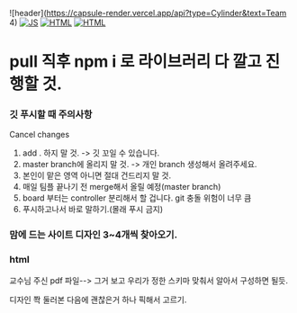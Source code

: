 ![header](https://capsule-render.vercel.app/api?type=Cylinder&text=Team 4)
[![JS](https://img.shields.io/badge/JavaScript-F7DF1E?style=flat-square&logo=JavaScript&logoColor=black)](github.com/bbb4756/useronetool)
[![HTML](https://img.shields.io/badge/HTML5-E34F26?style=flat-square&logo=HTML&logoColor=yellow)](github.com/bbb4756/useronetool)
[![HTML](https://img.shields.io/badge/sharp-99CC006?style=flat-square&logo=HTML&logoColor=blue)](github.com/bbb4756/useronetool)




# pull 직후 npm i 로 라이브러리 다 깔고 진행할 것.

### 깃 푸시할 때 주의사항

Cancel changes
1. add . 하지 말 것. -> 깃 꼬일 수 있습니다.
2. master branch에 올리지 말 것. -> 개인 branch 생성해서 올려주세요.
3. 본인이 맡은 영역 아니면 절대 건드리지 말 것.
4. 매일 팀플 끝나기 전 merge해서 올릴 예정(master branch)
5. board 부터는 controller 분리해서 할 겁니다. git 충돌 위험이 너무 큼
6. 푸시하고나서 바로 말하기.(몰래 푸시 금지)

### 맘에 드는 사이트 디자인 3~4개씩 찾아오기. ####


### html


교수님 주신 pdf 파일--> 그거 보고 우리가 정한 스키마 맞춰서 알아서 구성하면 될듯.


디자인 쫙 둘러본 다음에 괜찮은거 하나 픽해서 고르기.
